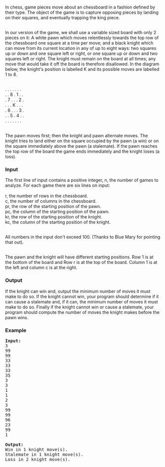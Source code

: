 <p>In chess, game pieces move about an chessboard in a fashion defined by their type. The object of the game is to capture opposing pieces by landing on their squares, and eventually trapping the king piece.<br><br>

In our version of the game, we shall use a variable sized board with only 2 pieces on it: A white pawn which moves relentlessly towards the top row of the chessboard one square at a time per move; and a black knight which can move from its current location in any of up to eight ways: two squares up or down and one square left or right, or one square up or down and two squares left or right. The knight must remain on the board at all times; any move that would take it off the board is therefore disallowed. In the diagram below, the knight's position is labelled K and its possible moves are labelled 1 to 8. <br>

<br>   . . . . . . .
<br>   . . 8 . 1 . .
<br>   . 7 . . . 2 .
<br>   . . . K . . .
<br>   . 6 . . . 3 .
<br>   . . 5 . 4 . .
<br>   . . . . . . .<br>
<br>

The pawn moves first; then the knight and pawn alternate moves. The knight tries to land either on the square occupied by the pawn (a win) or on the square immediately above the pawn (a stalemate). If the pawn reaches the top row of the board the game ends immediately and the knight loses (a loss).

</p><h3>Input</h3>
<p>The first line of input contains a positive integer, n, the number of games to analyze. For each game there are six lines on input:
<br>
<br>r, the number of rows in the chessboard.
<br>c, the number of columns in the chessboard.
<br>pr, the row of the starting position of the pawn.
<br>pc, the column of the starting position of the pawn.
<br>kr, the row of the starting position of the knight.
<br>kc, the column of the starting position of the knight.
<br><br>

All numbers in the input don't exceed 100.  (Thanks to Blue Mary for pointing that out).<br><br>

The pawn and the knight will have different starting positions. Row 1 is at the bottom of the board and Row r is at the top of the board. Column 1 is at the left and column c is at the right.

</p><h3>Output</h3>
<p>If the knight can win and, output the minimum number of moves it must make to do so. If the knight cannot win, your program should determine if it can cause a stalemate and, if it can, the minimum number of moves it must make to do so. Finally if the knight cannot win or cause a stalemate, your program should compute the number of moves the knight makes before the pawn wins.

</p><h3>Example</h3>

<pre><b>Input:</b>
3
99
99
33
33
33
35
3
3
1
1
2
3
99
99
96
23
99
1

<b>Output:</b>
Win in 1 knight move(s).
Stalemate in 1 knight move(s).
Loss in 2 knight move(s).
</pre>